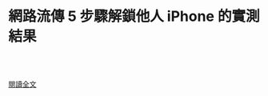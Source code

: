 # 網路流傳 5 步驟解鎖他人 iPhone 的實測結果

<!--more-->
<!--362-->
<br><br/>

[閱讀全文](https://www.facebook.com/172306986151493/posts/3856546237727531/?sfnsn=mo)

